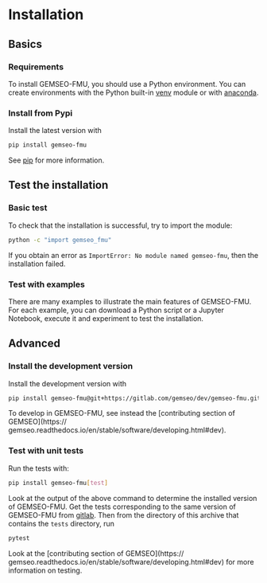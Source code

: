 <!--
 Copyright 2021 IRT Saint Exupéry, https://www.irt-saintexupery.com

 This work is licensed under the Creative Commons Attribution-ShareAlike 4.0
 International License. To view a copy of this license, visit
 http://creativecommons.org/licenses/by-sa/4.0/ or send a letter to Creative
 Commons, PO Box 1866, Mountain View, CA 94042, USA.
-->

# Installation

## Basics

### Requirements

To install GEMSEO-FMU,
you should use a Python environment.
You can create environments with
the Python built-in
[venv](https://docs.python.org/3.9/library/venv.html) module
or with [anaconda](https://docs.anaconda.com/anaconda/install).

### Install from Pypi

Install the latest version with

```bash
pip install gemseo-fmu
```

See [pip](https://pip.pypa.io/en/stable/getting-started/) for more information.

## Test the installation

### Basic test

To check that the installation is successful,
try to import the module:

```bash
python -c "import gemseo_fmu"
```

If you obtain an error as `ImportError: No module named gemseo-fmu`,
then the installation failed.

### Test with examples

There are many examples to illustrate the main features of GEMSEO-FMU.
For each example,
you can download a Python script or a Jupyter Notebook,
execute it and experiment to test the installation.

## Advanced

### Install the development version

Install the development version with

```bash
pip install gemseo-fmu@git+https://gitlab.com/gemseo/dev/gemseo-fmu.git@develop
```

To develop in GEMSEO-FMU,
see instead the [contributing section of GEMSEO](https://
gemseo.readthedocs.io/en/stable/software/developing.html#dev).

### Test with unit tests

Run the tests with:

```bash
pip install gemseo-fmu[test]

```

Look at the output of the above command
to determine the installed version of GEMSEO-FMU.
Get the tests corresponding to the same version of GEMSEO-FMU from
[gitlab](https://gitlab.com/gemseo/dev/gemseo-fmu>).
Then from the directory of this archive that contains the `tests` directory,
run

```bash
pytest
```

Look at the [contributing section of GEMSEO](https://
gemseo.readthedocs.io/en/stable/software/developing.html#dev)
for more information on testing.
